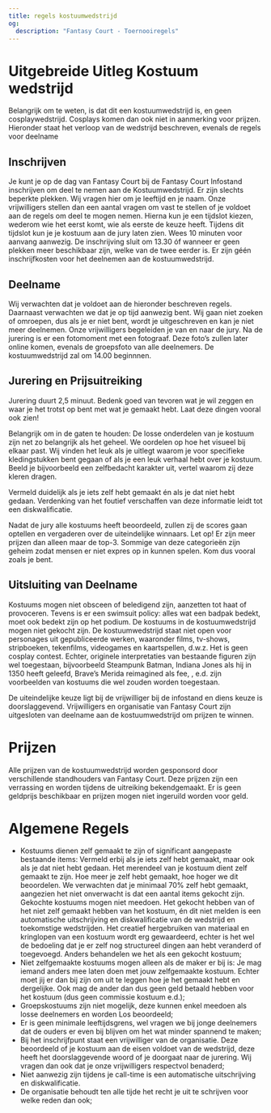 ```yaml
---
title: regels kostuumwedstrijd
og:
  description: "Fantasy Court - Toernooiregels"
---
```



# Uitgebreide Uitleg Kostuum wedstrijd
Belangrijk om te weten, is dat dit een kostuumwedstrijd is, en geen cosplaywedstrijd. Cosplays komen dan ook niet in aanmerking voor prijzen. Hieronder staat het verloop van de wedstrijd beschreven, evenals de regels voor deelname

## Inschrijven
Je kunt je op de dag van Fantasy Court bij de Fantasy Court Infostand inschrijven om deel te nemen aan de Kostuumwedstrijd. Er zijn slechts beperkte plekken. Wij vragen hier om je leeftijd en je naam. Onze vrijwilligers stellen dan een aantal vragen om vast te stellen of je voldoet aan de regels om deel te mogen nemen. Hierna kun je een tijdslot kiezen, wederom wie het eerst komt, wie als eerste de keuze heeft. Tijdens dit tijdslot kun je je kostuum aan de jury laten zien. Wees 10 minuten voor aanvang aanwezig. De inschrijving sluit om 13.30 óf wanneer er geen plekken meer beschikbaar zijn, welke van de twee eerder is. Er zijn géén inschrijfkosten voor het deelnemen aan de kostuumwedstrijd.

## Deelname
Wij verwachten dat je voldoet aan de hieronder beschreven regels. Daarnaast verwachten we dat je op tijd aanwezig bent. Wij gaan niet zoeken of omroepen, dus als je er niet bent, wordt je uitgeschreven en kan je niet meer deelnemen. Onze vrijwilligers begeleiden je van en naar de jury. Na de jurering is er een fotomoment met een fotograaf. Deze foto’s zullen later online komen, evenals de groepsfoto van alle deelnemers. De kostuumwedstrijd zal om 14.00 beginnnen.

## Jurering en Prijsuitreiking
Jurering duurt 2,5 minuut. Bedenk goed van tevoren wat je wil zeggen en waar je het trotst op bent met wat je gemaakt hebt. Laat deze dingen vooral ook zien!

Belangrijk om in de gaten te houden: De losse onderdelen van je kostuum zijn net zo belangrijk als het geheel. We oordelen op hoe het visueel bij elkaar past. Wij vinden het leuk als je uitlegt waarom je voor specifieke kledingstukken bent gegaan of als je een leuk verhaal hebt over je kostuum. Beeld je bijvoorbeeld  een zelfbedacht karakter uit, vertel waarom zij deze kleren dragen. 

Vermeld duidelijk als je iets zelf hebt gemaakt én als je dat niet hebt gedaan. Verdenking van het foutief verschaffen van deze informatie leidt tot een diskwalificatie. 

Nadat de jury alle kostuums heeft beoordeeld, zullen zij de scores gaan optellen en vergaderen over de uiteindelijke winnaars. Let op! Er zijn meer prijzen dan alleen maar de top-3. Sommige van deze categorieën zijn geheim zodat mensen er niet expres op in kunnen spelen. Kom dus vooral zoals je bent.

## Uitsluiting van Deelname
Kostuums mogen niet obsceen of beledigend zijn, aanzetten tot haat of provoceren. Tevens is er een swimsuit policy: alles wat een badpak bedekt, moet ook bedekt zijn op het podium. De kostuums in de kostuumwedstrijd mogen niet gekocht zijn. De kostuumwedstrijd staat niet open voor personages uit gepubliceerde werken, waaronder films, tv-shows, stripboeken, tekenfilms, videogames en kaartspellen, d.w.z. Het is geen cosplay contest. Echter, originele interpretaties van bestaande figuren zijn wel toegestaan, bijvoorbeeld Steampunk Batman, Indiana Jones als hij in 1350 heeft geleefd, Brave’s Merida reimagined als fee, , e.d. zijn voorbeelden van kostuums die wel zouden worden toegestaan. 

De uiteindelijke keuze ligt bij de vrijwilliger bij de infostand en diens keuze is doorslaggevend. Vrijwilligers en organisatie van Fantasy Court zijn uitgesloten van deelname aan de kostuumwedstrijd om prijzen te winnen. 

# Prijzen
Alle prijzen van de kostuumwedstrijd worden gesponsord door verschillende standhouders van Fantasy Court. Deze prijzen zijn een verrassing en worden tijdens de uitreiking bekendgemaakt. Er is geen geldprijs beschikbaar en prijzen mogen niet ingeruild worden voor geld.

# Algemene Regels
 * Kostuums dienen zelf gemaakt te zijn of significant aangepaste bestaande items: Vermeld erbij als je iets zelf hebt gemaakt, maar ook als je dat niet hebt gedaan. Het merendeel van je kostuum dient zelf gemaakt te zijn.  Hoe meer je zelf hebt gemaakt, hoe hoger we dit beoordelen. We verwachten dat je minimaal 70% zelf hebt gemaakt, aangezien het niet onverwacht is dat een aantal items gekocht zijn. Gekochte kostuums mogen niet meedoen. Het gekocht hebben van of het niet zelf gemaakt hebben van het kostuum, én dit niet melden is een automatische uitschrijving en diskwalificatie van de wedstrijd en toekomstige wedstrijden. Het creatief hergebruiken van materiaal en kringlopen van een kostuum wordt erg gewaardeerd, echter is het wel de bedoeling dat je er zelf nog structureel dingen aan hebt veranderd of toegevoegd. Anders behandelen we het als een gekocht kostuum;
 * Niet zelfgemaakte kostuums mogen alleen als de maker er bij is: Je mag iemand anders mee laten doen met jouw zelfgemaakte kostuum. Echter moet jij er dan bij zijn om uit te leggen hoe je het gemaakt hebt en dergelijke. Ook mag de ander dan dus geen geld betaald hebben voor het kostuum (dus geen commissie kostuum e.d.);
 * Groepskostuums zijn niet mogelijk, deze kunnen enkel meedoen als losse deelnemers en worden Los beoordeeld;
 * Er is geen minimale leeftijdsgrens, wel vragen we bij jonge deelnemers dat de ouders er even bij blijven om het wat minder spannend te maken; 
 * Bij het inschrijfpunt staat een vrijwilliger van de organisatie. Deze beoordeeld of je kostuum aan de eisen voldoet van de wedstrijd, deze heeft het doorslaggevende woord of je doorgaat naar de jurering. Wij vragen dan ook dat je onze vrijwilligers respectvol benaderd; 
 * Niet aanwezig zijn tijdens je call-time is een automatische uitschrijving en diskwalificatie.
 * De organisatie behoudt ten alle tijde het recht je uit te schrijven voor welke reden dan ook;

